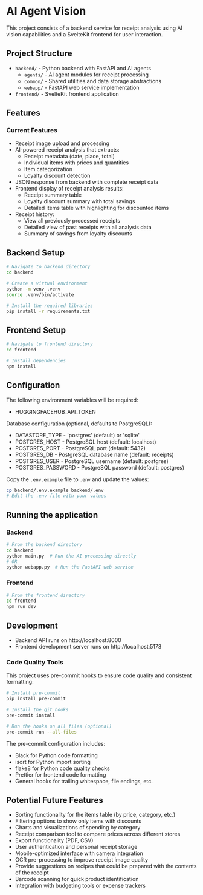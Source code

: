 # AI Agent Vision

This project consists of a backend service for receipt analysis using AI vision capabilities and a SvelteKit frontend for user interaction.

## Project Structure

- `backend/` - Python backend with FastAPI and AI agents
  - `agents/` - AI agent modules for receipt processing
  - `common/` - Shared utilities and data storage abstractions
  - `webapp/` - FastAPI web service implementation
- `frontend/` - SvelteKit frontend application

## Features

### Current Features
- Receipt image upload and processing
- AI-powered receipt analysis that extracts:
  - Receipt metadata (date, place, total)
  - Individual items with prices and quantities
  - Item categorization
  - Loyalty discount detection
- JSON response from backend with complete receipt data
- Frontend display of receipt analysis results:
  - Receipt summary table
  - Loyalty discount summary with total savings
  - Detailed items table with highlighting for discounted items
- Receipt history:
  - View all previously processed receipts
  - Detailed view of past receipts with all analysis data
  - Summary of savings from loyalty discounts

## Backend Setup

```bash
# Navigate to backend directory
cd backend

# Create a virtual environment
python -m venv .venv
source .venv/bin/activate

# Install the required libraries
pip install -r requirements.txt
```

## Frontend Setup

```bash
# Navigate to frontend directory
cd frontend

# Install dependencies
npm install
```

## Configuration

The following environment variables will be required:

* HUGGINGFACEHUB_API_TOKEN

Database configuration (optional, defaults to PostgreSQL):
* DATASTORE_TYPE - 'postgres' (default) or 'sqlite'
* POSTGRES_HOST - PostgreSQL host (default: localhost)
* POSTGRES_PORT - PostgreSQL port (default: 5432)
* POSTGRES_DB - PostgreSQL database name (default: receipts)
* POSTGRES_USER - PostgreSQL username (default: postgres)
* POSTGRES_PASSWORD - PostgreSQL password (default: postgres)

Copy the `.env.example` file to `.env` and update the values:

```bash
cp backend/.env.example backend/.env
# Edit the .env file with your values
```

## Running the application

### Backend

```bash
# From the backend directory
cd backend
python main.py  # Run the AI processing directly
# OR
python webapp.py  # Run the FastAPI web service
```

### Frontend

```bash
# From the frontend directory
cd frontend
npm run dev
```

## Development

- Backend API runs on http://localhost:8000
- Frontend development server runs on http://localhost:5173

### Code Quality Tools

This project uses pre-commit hooks to ensure code quality and consistent formatting:

```bash
# Install pre-commit
pip install pre-commit

# Install the git hooks
pre-commit install

# Run the hooks on all files (optional)
pre-commit run --all-files
```

The pre-commit configuration includes:
- Black for Python code formatting
- isort for Python import sorting
- flake8 for Python code quality checks
- Prettier for frontend code formatting
- General hooks for trailing whitespace, file endings, etc.

## Potential Future Features

- Sorting functionality for the items table (by price, category, etc.)
- Filtering options to show only items with discounts
- Charts and visualizations of spending by category
- Receipt comparison tool to compare prices across different stores
- Export functionality (PDF, CSV)
- User authentication and personal receipt storage
- Mobile-optimized interface with camera integration
- OCR pre-processing to improve receipt image quality
- Provide suggestions on recipes that could be prepared with the contents of the receipt
- Barcode scanning for quick product identification
- Integration with budgeting tools or expense trackers

